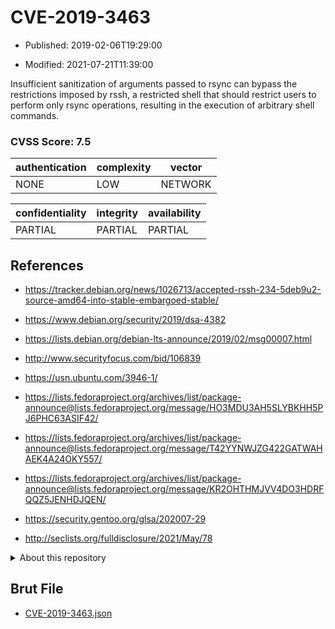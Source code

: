 # CVE-2019-3463

- Published: 2019-02-06T19:29:00

- Modified: 2021-07-21T11:39:00

Insufficient sanitization of arguments passed to rsync can bypass the restrictions imposed by rssh, a restricted shell that should restrict users to perform only rsync operations, resulting in the execution of arbitrary shell commands.

### CVSS Score: **7.5**

| authentication | complexity | vector |
| --- | --- | --- |
| NONE | LOW | NETWORK |

| confidentiality | integrity | availability |
| --- | --- | --- |
| PARTIAL | PARTIAL | PARTIAL |

## References

* https://tracker.debian.org/news/1026713/accepted-rssh-234-5deb9u2-source-amd64-into-stable-embargoed-stable/

* https://www.debian.org/security/2019/dsa-4382

* https://lists.debian.org/debian-lts-announce/2019/02/msg00007.html

* http://www.securityfocus.com/bid/106839

* https://usn.ubuntu.com/3946-1/

* https://lists.fedoraproject.org/archives/list/package-announce@lists.fedoraproject.org/message/HO3MDU3AH5SLYBKHH5PJ6PHC63ASIF42/

* https://lists.fedoraproject.org/archives/list/package-announce@lists.fedoraproject.org/message/T42YYNWJZG422GATWAHAEK4A24OKY557/

* https://lists.fedoraproject.org/archives/list/package-announce@lists.fedoraproject.org/message/KR2OHTHMJVV4DO3HDRFQQZ5JENHDJQEN/

* https://security.gentoo.org/glsa/202007-29

* http://seclists.org/fulldisclosure/2021/May/78

<details>
<summary>About this repository</summary> 

  This repository is part of the project [Live Hack CVE](https://github.com/Live-Hack-CVE). Main website can be found [www.live-hack.org](https://www.live-hack.org) 
  
  Made by [Sn0wAlice](https://github.com/Sn0wAlice) for the people that care about security and need to have a feed of the latest CVEs. Hope you enjoy it, don't forget to star the repo and follow me on [Twitter](https://twitter.com/Sn0wAlice) and [Github](https://github.com/Sn0wAlice). And that is my [personnal website](https://www.alice-snow.me/)

  - [Home Page](https://github.com/Live-Hack-CVE)
  - [Framework](https://github.com/Live-Hack-CVE/cve-framework)
  - [CVE database](https://github.com/Live-Hack-CVE/full_database)
  - [Changelog](https://github.com/Live-Hack-CVE/Changelog)
</details>

## Brut File

* [CVE-2019-3463.json](https://raw.githubusercontent.com/Live-Hack-CVE/full_database/main/cves/2019/CVE-2019-3463.json)

